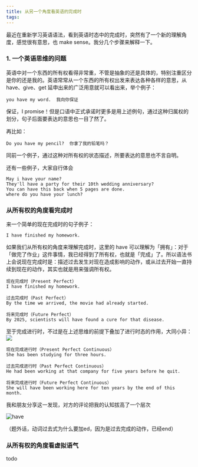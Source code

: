 ```yaml
---
title: 从另一个角度看英语的完成时
tags:
---
```


最近在重新学习英语语法，看到英语时态中的完成时，突然有了一个新的理解角度，感觉很有意思，也 make sense。我分几个步骤来解释一下。

### 1. 一个英语思维的问题
英语中对一个东西的所有权看得非常重，不管是抽象的还是具体的，特别注重区分是你的还是我的。英语常常从一个东西的所有权出发来表达各种各样的意思，从 have、give、get 延申出来的广泛用意就可以看出来，举个例子：

```
you have my word.  我向你保证
```



保证，I promise！但是口语中正式承诺时更多是用上述例句，通过这种归属权的划分，句子后面要表达的意思也一目了然了。

再比如：

```
Do you have my pencil?  你拿了我的铅笔吗？
```

同前一个例子，通过这种对所有权的状态描述，所要表达的意思也不言自明。

还有一些例子，大家自行体会

```
May i have your name?
They'll have a party for their 10th wedding anniversary?
You can have this back when 5 pages are done.
where do you have your lunch?
```

### 从所有权的角度看完成时

来一个简单的现在完成时的句子例子：

```
I have finished my homework.
```

如果我们从所有权的角度来理解完成时，这里的 have 可以理解为「拥有」：对于「做完了作业」这件事情，我已经得到了所有权，也就是「完成」了。所以语法书上会说现在完成时是：描述过去发生对现在造成影响的动作，或从过去开始一直持续到现在的动作，其实也就是用来强调所有权。

```
现在完成时（Present Perfect）
I have finished my homework.

过去完成时（Past Perfect）
By the time we arrived, the movie had already started.

将来完成时（Future Perfect）
By 2025, scientists will have found a cure for that disease.

```



至于完成进行时，不过是在上述思维的前提下叠加了进行时态的作用，大同小异：![](https://cdn.jsdelivr.net/gh/guaguaguaxia/picx-images-hosting@master/image.6wqlh5vemy.webp)

```
现在完成进行时（Present Perfect Continuous）
She has been studying for three hours.

过去完成进行时（Past Perfect Continuous）
He had been working at that company for five years before he quit.

将来完成进行时（Future Perfect Continuous）
She will have been working here for ten years by the end of this month.

```



我和朋友分享这一发现，对方的评论把我的认知拔高了一个层次

![have](https://cdn.jsdelivr.net/gh/guaguaguaxia/picx-images-hosting@master/image.6wqlh5vemy.webp)



（题外话，动词过去式为什么要加ed，因为是过去完成的动作，已经end）



### 从所有权的角度看虚拟语气

todo



